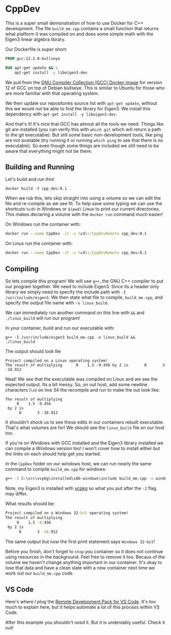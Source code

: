 # CppDev

This is a super small demonstration of how to use Docker for C++ development. The file `build_me.cpp` contains a small function that returns what platform it was compiled on and does some simple math with the Eigen3 linear algebra library.

Our Dockerfile is super short:

```Dockerfile
FROM gcc:12.2.0-bullseye

RUN apt-get update && \
    apt-get install -y libeigen3-dev
```

We pull from the [GNU Compiler Collection (GCC) Docker image](https://hub.docker.com/_/gcc) for version 12 of GCC on top of Debian bullseye. This is similar to Ubuntu for those who are more familiar with that operating system.

We then update our repositories source list with `apt-get update`, without this we would not be able to find the library for Eigen3. We install this dependency with `apt-get install -y libeigen3-dev`.

And that's it! It's nice that GCC has almost all the tools we need. Things like git are installed (you can verify this with `which git` which will return a path to the git executable). But still some basic non-development tools, like ping are not available (try running it or running `which ping` to see that there is no executable). So even though some things are included we still need to be aware that everything might not be there.

## Building and Running

Let's build and run this!

```shell
docker build -t cpp_dev:0.1 .
```

When we rub this, lets skip straight into using a volume so we can edit the file and re-compile as we see fit. To help save some typing we can use the shortcuts `%cd%` in Windows or `$(pwd)` Linux to print our current directories. This makes declaring a volume with the `docker run` command much easier!

On Windows run the container with:

```cmd
docker run --name CppDev -it -v %cd%:/CppDevRemote cpp_dev:0.1
```

On Linux run the container with:

```cmd
docker run --name CppDev -it -v %cd%:/CppDevRemote cpp_dev:0.1
```

## Compiling

So lets compile this program! We will use `g++`, the GNU C++ compiler to put our program together. We need to include Eigen3. Since its a header only library we simply need to specify the include path with `-I /usr/include/eigen3`. We then state what file to compile, `build_me.cpp`, and specify the output file name with `-o linux_build`.

 We can immediately run another command on this line with `&&` and `./linux_build` will run our program!

In your container, build and run our executable with:

```shell
g++ -I /usr/include/eigen3 build_me.cpp -o linux_build && ./linux_build 
```

The output should look lile

```shell
Project compiled on a Linux operating system!
The result of multiplying      0    1.5 -9.456 by 2 is       0       3 -18.912
```

Neat! We see that the executable was compiled on Linux and we see the expected output. Its a bit messy. So, on out host, add some newline characters (`\n`) on line 34 the recompile and run to make the out look like:

```shell
The result of multiplying
     0    1.5 -9.456
 by 2 is
      0       3 -18.912
```

It shouldn't shock us to see these edits in our containers rebuilt executable. That's what volumes are for! We should see the `linux_build` file on our host too.

If you're on Windows with GCC installed and the Eigen3 library installed we can compile a Windows version too! I won't cover how to install either but the links on each should help get you started.

In the `CppDev` folder on our windows host, we can run nearly the same command to compile `build_me.cpp` for windows:

```cmd
g++ -I C:\src\vcpkg\installed\x86-windows\include build_me.cpp -o windows_build.exe && windows_build.exe```
```

Note, my Eigen3 is installed with [vcpkg](https://vcpkg.io/en/index.html) so what you put after the `-I` flag may differ.

What results should be:

```cmd
Project compiled on a Windows 32-bit operating system!
The result of multiplying
     0    1.5 -9.456
 by 2 is
      0       3 -18.912
```

The same output but now the first print statement says `Windows 32-bit`!

Before you finish, don't forget to `stop` you container so it does not continue using resources in the background. Feel free to remove it too. Becaus of the volume we haven't change anything important in our container. It's okay to lose that data and have a clean slate with a new container next time we work out our `build_me.cpp` code.

## VS Code

Here's where I plug the [Remote Development Pack for VS Code](https://marketplace.visualstudio.com/items?itemName=ms-vscode-remote.vscode-remote-extensionpack). It's too much to explain here, but it helps automate a lot of this process within VS Code.

After this example you shouldn't *need* it. But it is undeniably useful. Check it out!
